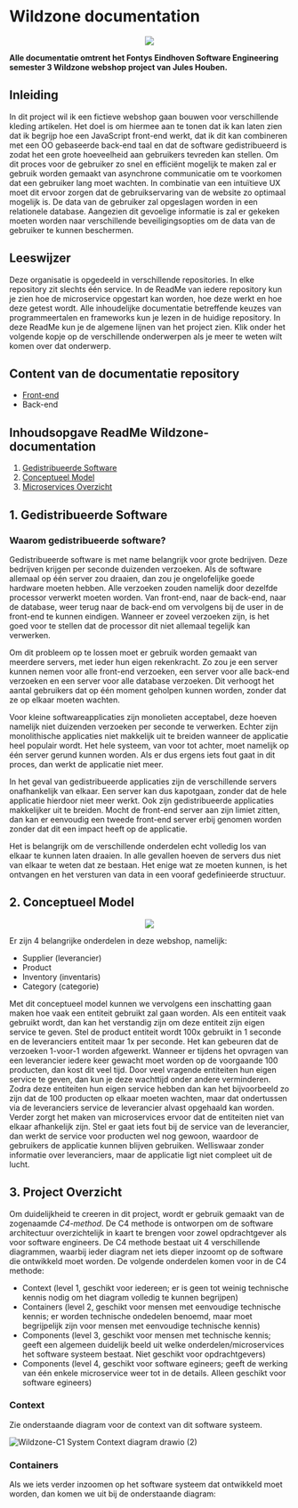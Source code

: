 # Wildzone documentation
<p align="center">
  <img src="https://user-images.githubusercontent.com/73841047/142646426-e43dc258-e831-43ce-ae1f-9ab1f70a7ea7.png">
</p>

**Alle documentatie omtrent het Fontys Eindhoven Software Engineering semester 3 Wildzone webshop project van Jules Houben.**

## Inleiding
In dit project wil ik een fictieve webshop gaan bouwen voor verschillende kleding artikelen. Het doel is om hiermee aan te tonen dat ik kan laten zien dat ik begrijp hoe een JavaScript front-end werkt, dat ik dit kan combineren met een OO gebaseerde back-end taal en dat de software gedistribueerd is zodat het een grote hoeveelheid aan gebruikers tevreden kan stellen. Om dit proces voor de gebruiker zo snel en efficiënt mogelijk te maken zal er gebruik worden gemaakt van asynchrone communicatie om te voorkomen dat een gebruiker lang moet wachten. In combinatie van een intuïtieve UX moet dit ervoor zorgen dat de gebruikservaring van de website zo optimaal mogelijk is. 
De data van de gebruiker zal opgeslagen worden in een relationele database. Aangezien dit gevoelige informatie is zal er gekeken moeten worden naar verschillende beveiligingsopties om de data van de gebruiker te kunnen beschermen. 

## Leeswijzer
Deze organisatie is opgedeeld in verschillende repositories. In elke repository zit slechts één service. In de ReadMe van iedere repository kun je zien hoe de microservice opgestart kan worden, hoe deze werkt en hoe deze getest wordt. Alle inhoudelijke documentatie betreffende keuzes van programmeertalen en frameworks kun je lezen in de huidige repository. In deze ReadMe kun je de algemene lijnen van het project zien. Klik onder het volgende kopje op de verschillende onderwerpen als je meer te weten wilt komen over dat onderwerp.

## Content van de documentatie repository
- [Front-end](https://github.com/S3-IP-Jules-Houben-Fontys/Wildzone-documentation/blob/main/front-end.md)
- Back-end

## Inhoudsopgave ReadMe Wildzone-documentation
1. [Gedistribueerde Software](#gedistribueerde-software)
2. [Conceptueel Model](#conceptueel-model)
3. [Microservices Overzicht](#microservice-overzicht)

<h2 id="gedistribueerde-software"> 1. Gedistribueerde Software </h2>

### Waarom gedistribueerde software?

Gedistribueerde software is met name belangrijk voor grote bedrijven. Deze bedrijven krijgen per seconde duizenden verzoeken. Als de software allemaal op één server zou draaien, dan zou je ongelofelijke goede hardware moeten hebben. Alle verzoeken zouden namelijk door dezelfde processor verwerkt moeten worden. Van front-end, naar de back-end, naar de database, weer terug naar de back-end om vervolgens bij de user in de front-end te kunnen eindigen. Wanneer er zoveel verzoeken zijn, is het goed voor te stellen dat de processor dit niet allemaal tegelijk kan verwerken. 

Om dit probleem op te lossen moet er gebruik worden gemaakt van meerdere servers, met ieder hun eigen rekenkracht. Zo zou je een server kunnen nemen voor alle front-end verzoeken, een server voor alle back-end verzoeken en een server voor alle database verzoeken. Dit verhoogt het aantal gebruikers dat op één moment geholpen kunnen worden, zonder dat ze op elkaar moeten wachten.

Voor kleine softwareapplicaties zijn monolieten acceptabel, deze hoeven namelijk niet duizenden verzoeken per seconde te verwerken. Echter zijn monolithische applicaties niet makkelijk uit te breiden wanneer de applicatie heel populair wordt. Het hele systeem, van voor tot achter, moet namelijk op één server gerund kunnen worden. Als er dus ergens iets fout gaat in dit proces, dan werkt de applicatie niet meer.

In het geval van gedistribueerde applicaties zijn de verschillende servers onafhankelijk van elkaar. Een server kan dus kapotgaan, zonder dat de hele applicatie hierdoor niet meer werkt. Ook zijn gedistribueerde applicaties makkelijker uit te breiden. Mocht de front-end server aan zijn limiet zitten, dan kan er eenvoudig een tweede front-end server erbij genomen worden zonder dat dit een impact heeft op de applicatie.

Het is belangrijk om de verschillende onderdelen echt volledig los van elkaar te kunnen laten draaien. In alle gevallen hoeven de servers dus niet van elkaar te weten dat ze bestaan. Het enige wat ze moeten kunnen, is het ontvangen en het versturen van data in een vooraf gedefinieerde structuur.


<h2 id="conceptueel-model"> 2. Conceptueel Model </h2>

<p align="center">
 <img src="https://user-images.githubusercontent.com/73841047/142633369-2ab19943-3055-4b29-b087-eefd82fe2910.jpg">
</p>

Er zijn 4 belangrijke onderdelen in deze webshop, namelijk:
- Supplier (leverancier)
- Product
- Inventory (inventaris)
- Category (categorie)

Met dit conceptueel model kunnen we vervolgens een inschatting gaan maken hoe vaak een entiteit gebruikt zal gaan worden. Als een entiteit vaak gebruikt wordt, dan kan het verstandig zijn om deze entiteit zijn eigen service te geven. Stel de product entiteit wordt 100x gebruikt in 1 seconde en de leveranciers entiteit maar 1x per seconde. Het kan gebeuren dat de verzoeken 1-voor-1 worden afgewerkt. Wanneer er tijdens het opvragen van een leverancier iedere keer gewacht moet worden op de voorgaande 100 producten, dan kost dit veel tijd. Door veel vragende entiteiten hun eigen service te geven, dan kun je deze wachttijd onder andere verminderen. Zodra deze entiteiten hun eigen service hebben dan kan het bijvoorbeeld zo zijn dat de 100 producten op elkaar moeten wachten, maar dat ondertussen via de leveranciers service de leverancier alvast opgehaald kan worden.
Verder zorgt het maken van microservices ervoor dat de entiteiten niet van elkaar afhankelijk zijn. Stel er gaat iets fout bij de service van de leverancier, dan werkt de service voor producten wel nog gewoon, waardoor de gebruikers de applicatie kunnen blijven gebruiken. Welliswaar zonder informatie over leveranciers, maar de applicatie ligt niet compleet uit de lucht.


<h2 id="microservice-overzicht"> 3. Project Overzicht </h2>

Om duidelijkheid te creeren in dit project, wordt er gebruik gemaakt van de zogenaamde *C4-method*. De C4 methode is ontworpen om de software architectuur overzichtelijk in kaart te brengen voor zowel opdrachtgever als voor software engineers. De C4 methode bestaat uit 4 verschillende diagrammen, waarbij ieder diagram net iets dieper inzoomt op de software die ontwikkeld moet worden. De volgende onderdelen komen voor in de C4 methode:

- Context (level 1, geschikt voor iedereen; er is geen tot weinig technische kennis nodig om het diagram volledig te kunnen begrijpen)
- Containers (level 2, geschikt voor mensen met eenvoudige technische kennis; er worden technische ondedelen benoemd, maar moet begrijpelijk zijn voor mensen met eenvoudige technische kennis)
- Components (level 3, geschikt voor mensen met technische kennis; geeft een algemeen duidelijk beeld uit welke onderdelen/microservices het software systeem bestaat. Niet geschikt voor opdrachtgevers)
- Components (level 4, geschikt voor software egineers; geeft de werking van één enkele microservice weer tot in de details. Alleen geschikt voor software egineers)

### Context

Zie onderstaande diagram voor de context van dit software systeem.

![Wildzone-C1 System Context diagram drawio (2)](https://user-images.githubusercontent.com/73841047/143442490-e2176763-8095-4cc2-8e0b-d8d9d8ba5ce7.png)

### Containers

Als we iets verder inzoomen op het software systeem dat ontwikkeld moet worden, dan komen we uit bij de onderstaande diagram:




